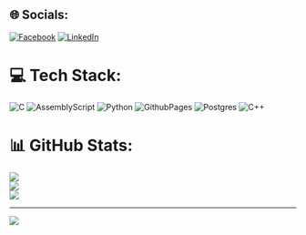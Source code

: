 
## 🌐 Socials:
[![Facebook](https://img.shields.io/badge/Facebook-%231877F2.svg?logo=Facebook&logoColor=white)](https://facebook.com/https://www.facebook.com/nhatminh1452) [![LinkedIn](https://img.shields.io/badge/LinkedIn-%230077B5.svg?logo=linkedin&logoColor=white)](https://linkedin.com/in/https://www.linkedin.com/in/nh%E1%BA%ADt-minh-9934a4251/) 

# 💻 Tech Stack:
![C](https://img.shields.io/badge/c-%2300599C.svg?style=for-the-badge&logo=c&logoColor=white) ![AssemblyScript](https://img.shields.io/badge/assembly%20script-%23000000.svg?style=for-the-badge&logo=assemblyscript&logoColor=white) ![Python](https://img.shields.io/badge/python-3670A0?style=for-the-badge&logo=python&logoColor=ffdd54) ![GithubPages](https://img.shields.io/badge/github%20pages-121013?style=for-the-badge&logo=github&logoColor=white) ![Postgres](https://img.shields.io/badge/postgres-%23316192.svg?style=for-the-badge&logo=postgresql&logoColor=white) ![C++](https://img.shields.io/badge/c++-%2300599C.svg?style=for-the-badge&logo=c%2B%2B&logoColor=white)
# 📊 GitHub Stats:
![](https://github-readme-stats.vercel.app/api?username=trandinhnhatminh1452&theme=dark&hide_border=false&include_all_commits=false&count_private=false)<br/>
![](https://github-readme-streak-stats.herokuapp.com/?user=trandinhnhatminh1452&theme=dark&hide_border=false)<br/>
![](https://github-readme-stats.vercel.app/api/top-langs/?username=trandinhnhatminh1452&theme=dark&hide_border=false&include_all_commits=false&count_private=false&layout=compact)

---
[![](https://visitcount.itsvg.in/api?id=trandinhnhatminh1452&icon=0&color=0)](https://visitcount.itsvg.in)

<!-- Proudly created with GPRM ( https://gprm.itsvg.in ) -->
